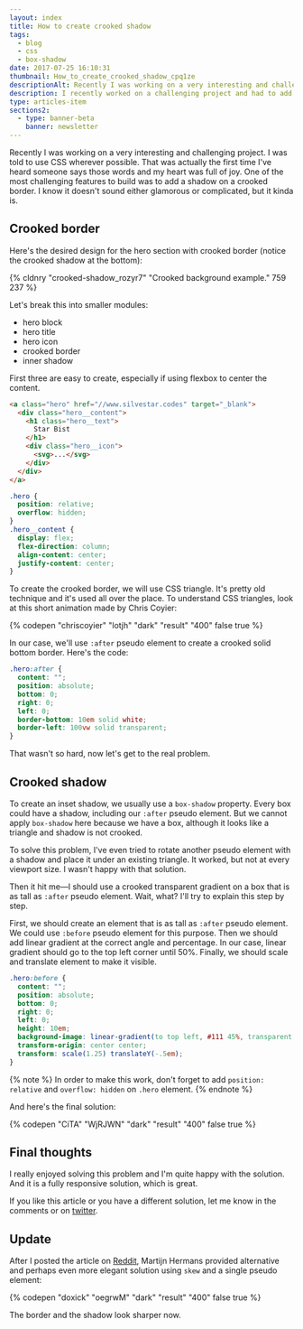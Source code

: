 ```yaml
---
layout: index
title: How to create crooked shadow
tags:
  - blog
  - css
  - box-shadow
date: 2017-07-25 16:10:31
thumbnail: How_to_create_crooked_shadow_cpq1ze
descriptionAlt: Recently I was working on a very interesting and challenging project. That was actually the first time I've heard someone says those words and my heart was full of joy. One of the most challenging features to build was to add a shadow on a crooked border.
description: I recently worked on a challenging project and had to add a shadow on a crooked border. Here is how I made it.
type: articles-item
sections2:
  - type: banner-beta
    banner: newsletter
---
```


Recently I was working on a very interesting and challenging project. I was told to use CSS wherever possible. That was actually the first time I've heard someone says those words and my heart was full of joy. One of the most challenging features to build was to add a shadow on a crooked border. I know it doesn't sound either glamorous or complicated, but it kinda is.

<!-- more -->

## Crooked border

Here's the desired design for the hero section with crooked border (notice the crooked shadow at the bottom):

{% cldnry "crooked-shadow_rozyr7" "Crooked background example." 759 237 %}

Let's break this into smaller modules:
- hero block
- hero title
- hero icon
- crooked border
- inner shadow

First three are easy to create, especially if using flexbox to center the content.

```html
<a class="hero" href="//www.silvestar.codes" target="_blank">
  <div class="hero__content">
    <h1 class="hero__text">
      Star Bist
    </h1>
    <div class="hero__icon">
      <svg>...</svg>
    </div>
  </div>
</a>
```

```css
.hero {
  position: relative;
  overflow: hidden;
}
.hero__content {
  display: flex;
  flex-direction: column;
  align-content: center;
  justify-content: center;
}
```

To create the crooked border, we will use CSS triangle. It's pretty old technique and it's used all over the place. To understand CSS triangles, look at this short animation made by Chris Coyier:

{% codepen "chriscoyier" "lotjh" "dark" "result" "400" false true %}

In our case, we'll use `:after` pseudo element to create a crooked solid bottom border. Here's the code:

```css
.hero:after {
  content: "";
  position: absolute;
  bottom: 0;
  right: 0;
  left: 0;
  border-bottom: 10em solid white;
  border-left: 100vw solid transparent;
}
```

That wasn't so hard, now let's get to the real problem.

## Crooked shadow

To create an inset shadow, we usually use a `box-shadow` property. Every box could have a shadow, including our `:after` pseudo element. But we cannot apply `box-shadow` here because we have a box, although it looks like a triangle and shadow is not crooked.

To solve this problem, I've even tried to rotate another pseudo element with a shadow and place it under an existing triangle. It worked, but not at every viewport size. I wasn't happy with that solution.

Then it hit me—I should use a crooked transparent gradient on a box that is as tall as `:after` pseudo element. Wait, what? I'll try to explain this step by step.

First, we should create an element that is as tall as `:after` pseudo element. We could use `:before` pseudo element for this purpose. Then we should add linear gradient at the correct angle and percentage. In our case, linear gradient should go to the top left corner until 50%. Finally, we should scale and translate element to make it visible.

```css
.hero:before {
  content: "";
  position: absolute;
  bottom: 0;
  right: 0;
  left: 0;
  height: 10em;
  background-image: linear-gradient(to top left, #111 45%, transparent 50%);
  transform-origin: center center;
  transform: scale(1.25) translateY(-.5em);
}
```

{% note %}
In order to make this work, don't forget to add `position: relative` and `overflow: hidden` on `.hero` element.
{% endnote %}

And here's the final solution:

{% codepen "CiTA" "WjRJWN" "dark" "result" "400" false true %}

## Final thoughts

I really enjoyed solving this problem and I'm quite happy with the solution. And it is a fully responsive solution, which is great.

If you like this article or you have a different solution, let me know in the comments or on [twitter](//twitter.com/malimirkeccita).

## Update

After I posted the article on [Reddit](https://www.reddit.com/r/Frontend/comments/6pihl9/how_to_create_crooked_shadow/), Martijn Hermans provided alternative and perhaps even more elegant solution using `skew` and a single pseudo element:

{% codepen "doxick" "oegrwM" "dark" "result" "400" false true %}

The border and the shadow look sharper now.
